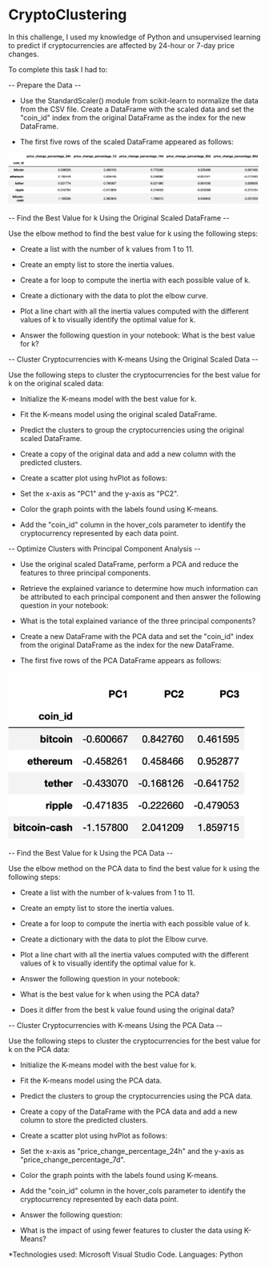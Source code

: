 # CryptoClustering

In this challenge, I used my knowledge of Python and unsupervised learning to predict if cryptocurrencies are affected by 24-hour or 7-day price changes.

To complete this task I had to:

-- Prepare the Data --
  
- Use the StandardScaler() module from scikit-learn to normalize the data from the CSV file. Create a DataFrame with the scaled data and set the "coin_id" index 
from the original DataFrame as the index for the new DataFrame.

- The first five rows of the scaled DataFrame appeared as follows:

<img src= "https://github.com/IRTakan/CryptoClustering/blob/main/images/scaled_DataFrame.png" >

-- Find the Best Value for k Using the Original Scaled DataFrame --

Use the elbow method to find the best value for k using the following steps:

- Create a list with the number of k values from 1 to 11.

- Create an empty list to store the inertia values.

- Create a for loop to compute the inertia with each possible value of k.

- Create a dictionary with the data to plot the elbow curve.

- Plot a line chart with all the inertia values computed with the different values of k to visually identify the optimal value for k.

- Answer the following question in your notebook: What is the best value for k?

-- Cluster Cryptocurrencies with K-means Using the Original Scaled Data --

Use the following steps to cluster the cryptocurrencies for the best value for k on the original scaled data:

- Initialize the K-means model with the best value for k.

- Fit the K-means model using the original scaled DataFrame.

- Predict the clusters to group the cryptocurrencies using the original scaled DataFrame.

- Create a copy of the original data and add a new column with the predicted clusters.

- Create a scatter plot using hvPlot as follows:

- Set the x-axis as "PC1" and the y-axis as "PC2".

- Color the graph points with the labels found using K-means.

- Add the "coin_id" column in the hover_cols parameter to identify the cryptocurrency represented by each data point.

-- Optimize Clusters with Principal Component Analysis --

- Use the original scaled DataFrame, perform a PCA and reduce the features to three principal components.

- Retrieve the explained variance to determine how much information can be attributed to each principal component and then answer the following question in your notebook:

- What is the total explained variance of the three principal components?

- Create a new DataFrame with the PCA data and set the "coin_id" index from the original DataFrame as the index for the new DataFrame.

- The first five rows of the PCA DataFrame appears as follows:

<img src="https://github.com/IRTakan/CryptoClustering/blob/main/images/PCA_DataFrame.png">

-- Find the Best Value for k Using the PCA Data --

Use the elbow method on the PCA data to find the best value for k using the following steps:

- Create a list with the number of k-values from 1 to 11.

- Create an empty list to store the inertia values.

- Create a for loop to compute the inertia with each possible value of k.

- Create a dictionary with the data to plot the Elbow curve.

- Plot a line chart with all the inertia values computed with the different values of k to visually identify the optimal value for k.

- Answer the following question in your notebook:

- What is the best value for k when using the PCA data?

- Does it differ from the best k value found using the original data?

-- Cluster Cryptocurrencies with K-means Using the PCA Data --

Use the following steps to cluster the cryptocurrencies for the best value for k on the PCA data:

- Initialize the K-means model with the best value for k.

- Fit the K-means model using the PCA data.

- Predict the clusters to group the cryptocurrencies using the PCA data.

- Create a copy of the DataFrame with the PCA data and add a new column to store the predicted clusters.

- Create a scatter plot using hvPlot as follows:

- Set the x-axis as "price_change_percentage_24h" and the y-axis as "price_change_percentage_7d".

- Color the graph points with the labels found using K-means.

- Add the "coin_id" column in the hover_cols parameter to identify the cryptocurrency represented by each data point.

- Answer the following question:

- What is the impact of using fewer features to cluster the data using K-Means?

*Technologies used: Microsoft Visual Studio Code. Languages: Python
